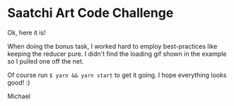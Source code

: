 # Saatchi Art Code Challenge

Ok, here it is!

When doing the bonus task, I worked hard to employ best-practices like keeping the reducer pure.
I didn't find the loading gif shown in the example so I pulled one off the net.

Of course run `$ yarn && yarn start` to get it going. I hope everything looks good! :)

Michael
